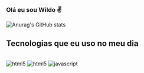 ### Olá eu sou Wildo ✌️

![Anurag's GitHub stats](https://github-readme-stats.vercel.app/api?username=WildoDev&show_icons=true&bg_color=00000000)

## Tecnologias que eu uso no meu dia

<div style="display:inline_block"><br/>
<img aling="center" alt= "html5" src= "https://img.shields.io/badge/HTML5-E34F26?style=for-the-badge&logo=html5&logoColor=white"/>
<img aling= "center" alt= "html5" src= "https://img.shields.io/badge/CSS3-1572B6?style=for-the-badge&logo=css3&logoColor=white"/> 
<img aling= "center" alt= "javascript" src = "https://img.shields.io/badge/JavaScript-323330?style=for-the-badge&logo=javascript&logoColor=F7DF1E"/>
</div>

